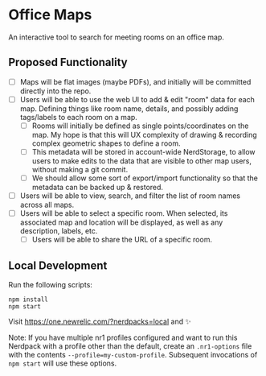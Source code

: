 # Office Maps

An interactive tool to search for meeting rooms on an office map.

## Proposed Functionality

* [ ] Maps will be flat images (maybe PDFs), and initially will be committed directly into the repo.
* [ ] Users will be able to use the web UI to add & edit "room" data for each map. Defining things like room name, details, and possibly adding tags/labels to each room on a map.
    * [ ] Rooms will initially be defined as single points/coordinates on the map. My hope is that this will UX complexity of drawing & recording complex geometric shapes to define a room.
    * [ ] This metadata will be stored in account-wide NerdStorage, to allow users to make edits to the data that are visible to other map users, without making a git commit.
    * [ ] We should allow some sort of export/import functionality so that the metadata can be backed up & restored.
* [ ] Users will be able to view, search, and filter the list of room names across all maps.
* [ ] Users will be able to select a specific room. When selected, its associated map and location will be displayed, as well as any description, labels, etc.
    * [ ] Users will be able to share the URL of a specific room.

## Local Development

Run the following scripts:

```
npm install
npm start
```

Visit https://one.newrelic.com/?nerdpacks=local and :sparkles:

Note: If you have multiple nr1 profiles configured and want to run this Nerdpack with a profile other than the default, create an `.nr1-options` file with the contents `--profile=my-custom-profile`. Subsequent invocations of `npm start` will use these options.
